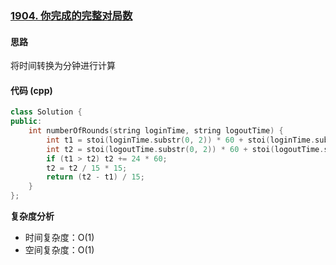 ### [1904. 你完成的完整对局数](https://leetcode.cn/problems/the-number-of-full-rounds-you-have-played/description/)
#### 思路
将时间转换为分钟进行计算
#### 代码 (cpp)
```cpp
class Solution {
public:
    int numberOfRounds(string loginTime, string logoutTime) {
        int t1 = stoi(loginTime.substr(0, 2)) * 60 + stoi(loginTime.substr(3, 5));
        int t2 = stoi(logoutTime.substr(0, 2)) * 60 + stoi(logoutTime.substr(3, 5));
        if (t1 > t2) t2 += 24 * 60;
        t2 = t2 / 15 * 15;
        return (t2 - t1) / 15;
    }
};
```
**复杂度分析**
- 时间复杂度：O(1)
- 空间复杂度：O(1)
